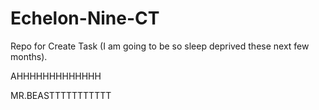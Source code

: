 # Echelon-Nine-CT
Repo for Create Task (I am going to be so sleep deprived these next few months).

AHHHHHHHHHHHHH

MR.BEASTTTTTTTTTTT
